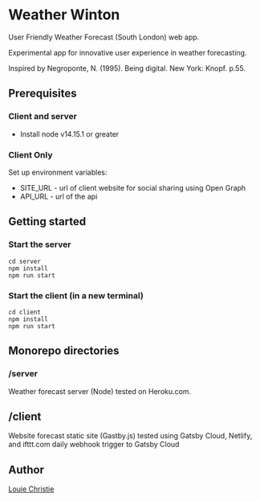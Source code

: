 # Weather Winton

User Friendly Weather Forecast (South London) web app.

Experimental app for innovative user experience in weather forecasting.

Inspired by Negroponte, N. (1995). Being digital. New York: Knopf. p.55.

## Prerequisites

### Client and server

- Install node v14.15.1 or greater

### Client Only

Set up environment variables:

- SITE_URL - url of client website for social sharing using Open Graph
- API_URL - url of the api

## Getting started

### Start the server

```console
cd server
npm install
npm run start
```

### Start the client (in a new terminal)

```console
cd client
npm install
npm run start
```

## Monorepo directories

### /server

Weather forecast server (Node) tested on Heroku.com.

## /client

Website forecast static site (Gastby.js) tested using Gatsby Cloud, Netlify, and ifttt.com daily webhook trigger to Gatsby Cloud

## Author

[Louie Christie](https://www.louiechristie.com)
